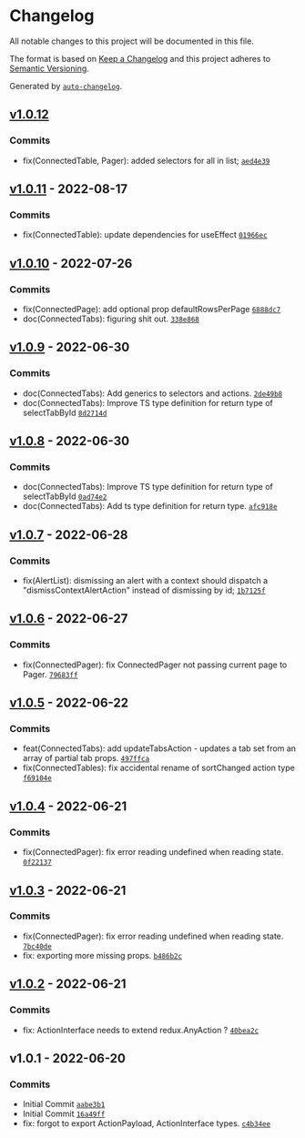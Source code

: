 # Changelog

All notable changes to this project will be documented in this file.

The format is based on [Keep a Changelog](https://keepachangelog.com/en/1.0.0/)
and this project adheres to [Semantic Versioning](https://semver.org/spec/v2.0.0.html).

Generated by [`auto-changelog`](https://github.com/CookPete/auto-changelog).

## [v1.0.12](https://github.com/UtahGooner/chums-connected-components/compare/v1.0.11...v1.0.12)

### Commits

- fix(ConnectedTable, Pager): added selectors for all in list; [`aed4e39`](https://github.com/UtahGooner/chums-connected-components/commit/aed4e399726b7a21dd2e7b39835e3d0aa62c8e78)

## [v1.0.11](https://github.com/UtahGooner/chums-connected-components/compare/v1.0.10...v1.0.11) - 2022-08-17

### Commits

- fix(ConnectedTable): update dependencies for useEffect [`01966ec`](https://github.com/UtahGooner/chums-connected-components/commit/01966ecc08981fb54c4fdee05563a3bf77b35599)

## [v1.0.10](https://github.com/UtahGooner/chums-connected-components/compare/v1.0.9...v1.0.10) - 2022-07-26

### Commits

- fix(ConnectedPage): add optional prop defaultRowsPerPage [`6888dc7`](https://github.com/UtahGooner/chums-connected-components/commit/6888dc7ca0cd7d349c369e9ac5bf9b6acb16d149)
- doc(ConnectedTabs): figuring shit out. [`338e868`](https://github.com/UtahGooner/chums-connected-components/commit/338e8682474ed55ad0fa91ed0bc3475b38ae3c36)

## [v1.0.9](https://github.com/UtahGooner/chums-connected-components/compare/v1.0.8...v1.0.9) - 2022-06-30

### Commits

- doc(ConnectedTabs): Add generics to selectors and actions. [`2de49b8`](https://github.com/UtahGooner/chums-connected-components/commit/2de49b8fe52cd17489a6f24aefed69c02a4029ca)
- doc(ConnectedTabs): Improve TS type definition for return type of selectTabById [`8d2714d`](https://github.com/UtahGooner/chums-connected-components/commit/8d2714d093c2ca5fa8d90f07dc6e745c2f8598c5)

## [v1.0.8](https://github.com/UtahGooner/chums-connected-components/compare/v1.0.7...v1.0.8) - 2022-06-30

### Commits

- doc(ConnectedTabs): Improve TS type definition for return type of selectTabById [`0ad74e2`](https://github.com/UtahGooner/chums-connected-components/commit/0ad74e2692f31da8bc15579976dde9442bba8c6e)
- doc(ConnectedTabs): Add ts type definition for return type. [`afc918e`](https://github.com/UtahGooner/chums-connected-components/commit/afc918e78f6b1d24626dea446f7277efddae470d)

## [v1.0.7](https://github.com/UtahGooner/chums-connected-components/compare/v1.0.6...v1.0.7) - 2022-06-28

### Commits

- fix(AlertList): dismissing an alert with a context should dispatch a "dismissContextAlertAction" instead of dismissing by id; [`1b7125f`](https://github.com/UtahGooner/chums-connected-components/commit/1b7125f5382d6a6216f636bb90fc602c6902e628)

## [v1.0.6](https://github.com/UtahGooner/chums-connected-components/compare/v1.0.5...v1.0.6) - 2022-06-27

### Commits

- fix(ConnectedPager): fix ConnectedPager not passing current page to Pager. [`79683ff`](https://github.com/UtahGooner/chums-connected-components/commit/79683ff77fe512b4a30528a7c2bbbc1634475042)

## [v1.0.5](https://github.com/UtahGooner/chums-connected-components/compare/v1.0.4...v1.0.5) - 2022-06-22

### Commits

- feat(ConnectedTabs): add updateTabsAction - updates a tab set from an array of partial tab props. [`497ffca`](https://github.com/UtahGooner/chums-connected-components/commit/497ffca6da6feb480fe8d5089282fb3ebe128b3a)
- fix(ConnectedTables): fix accidental rename of sortChanged action type [`f69104e`](https://github.com/UtahGooner/chums-connected-components/commit/f69104e74ef25bad2cdfea639f960700d6eb4f19)

## [v1.0.4](https://github.com/UtahGooner/chums-connected-components/compare/v1.0.3...v1.0.4) - 2022-06-21

### Commits

- fix(ConnectedPager): fix error reading undefined when reading state. [`0f22137`](https://github.com/UtahGooner/chums-connected-components/commit/0f22137a8c77bf3114fd8aa1746c9eed901a8abd)

## [v1.0.3](https://github.com/UtahGooner/chums-connected-components/compare/v1.0.2...v1.0.3) - 2022-06-21

### Commits

- fix(ConnectedPager): fix error reading undefined when reading state. [`7bc40de`](https://github.com/UtahGooner/chums-connected-components/commit/7bc40de297372bb29d5dc0a93937da7b5da4b82a)
- fix: exporting more missing props. [`b486b2c`](https://github.com/UtahGooner/chums-connected-components/commit/b486b2c2d23b5e6c3cc0d4b724a863ff9746994d)

## [v1.0.2](https://github.com/UtahGooner/chums-connected-components/compare/v1.0.1...v1.0.2) - 2022-06-21

### Commits

- fix: ActionInterface needs to extend redux.AnyAction ? [`40bea2c`](https://github.com/UtahGooner/chums-connected-components/commit/40bea2cfd9a371c1565b6fa3598324d595e2f1a3)

## v1.0.1 - 2022-06-20

### Commits

- Initial Commit [`aabe3b1`](https://github.com/UtahGooner/chums-connected-components/commit/aabe3b169c36794cb504fb8bba30ccf7827c12ed)
- Initial Commit [`16a49ff`](https://github.com/UtahGooner/chums-connected-components/commit/16a49ff42f10ce1a20dd3ab375cb1c323cd9da8d)
- fix: forgot to export ActionPayload, ActionInterface types. [`c4b34ee`](https://github.com/UtahGooner/chums-connected-components/commit/c4b34ee16433b410ab92eeddf6398965df9e6a69)
